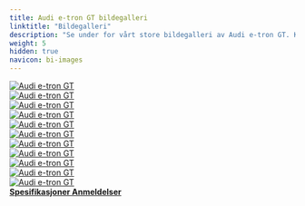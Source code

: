```yaml
---
title: Audi e-tron GT bildegalleri
linktitle: "Bildegalleri"
description: "Se under for vårt store bildegalleri av Audi e-tron GT. Klikk på bildene for høyoppløselige versjoner."
weight: 5
hidden: true
navicon: bi-images
---
```

<!-- markdownlint-disable MD033 -->
<div class="row" id ="my-gallery">
	<div class="pswp-grid-item col-6 col-md-4">
		<a href="https://media.evkx.net/multimedia/models/audi/e-tron_gt/e-tron_gt/exterior_1.jpg"
data-pswp-src="https://media.evkx.net/multimedia/models/audi/e-tron_gt/e-tron_gt/exterior_1.jpg"
data-pswp-width="3000"
data-pswp-height="1999" 
target="_blank">
			<img src="https://media.evkx.net/multimedia/models/audi/e-tron_gt/e-tron_gt/exterior_1_xst.jpg" alt="Audi e-tron GT" class="img-fluid " />
		</a>
	</div>
	<div class="pswp-grid-item col-6 col-md-4">
		<a href="https://media.evkx.net/multimedia/models/audi/e-tron_gt/e-tron_gt/exterior_2.jpg"
data-pswp-src="https://media.evkx.net/multimedia/models/audi/e-tron_gt/e-tron_gt/exterior_2.jpg"
data-pswp-width="3000"
data-pswp-height="1999" 
target="_blank">
			<img src="https://media.evkx.net/multimedia/models/audi/e-tron_gt/e-tron_gt/exterior_2_xst.jpg" alt="Audi e-tron GT" class="img-fluid " />
		</a>
	</div>
	<div class="pswp-grid-item col-6 col-md-4">
		<a href="https://media.evkx.net/multimedia/models/audi/e-tron_gt/e-tron_gt/footgarage_1.jpg"
data-pswp-src="https://media.evkx.net/multimedia/models/audi/e-tron_gt/e-tron_gt/footgarage_1.jpg"
data-pswp-width="3000"
data-pswp-height="1363" 
target="_blank">
			<img src="https://media.evkx.net/multimedia/models/audi/e-tron_gt/e-tron_gt/footgarage_1_xst.jpg" alt="Audi e-tron GT" class="img-fluid " />
		</a>
	</div>
	<div class="pswp-grid-item col-6 col-md-4">
		<a href="https://media.evkx.net/multimedia/models/audi/e-tron_gt/e-tron_gt/frontseats_1.jpg"
data-pswp-src="https://media.evkx.net/multimedia/models/audi/e-tron_gt/e-tron_gt/frontseats_1.jpg"
data-pswp-width="3000"
data-pswp-height="2249" 
target="_blank">
			<img src="https://media.evkx.net/multimedia/models/audi/e-tron_gt/e-tron_gt/frontseats_1_xst.jpg" alt="Audi e-tron GT" class="img-fluid " />
		</a>
	</div>
	<div class="pswp-grid-item col-6 col-md-4">
		<a href="https://media.evkx.net/multimedia/models/audi/e-tron_gt/e-tron_gt/headlights_1.jpg"
data-pswp-src="https://media.evkx.net/multimedia/models/audi/e-tron_gt/e-tron_gt/headlights_1.jpg"
data-pswp-width="3000"
data-pswp-height="1999" 
target="_blank">
			<img src="https://media.evkx.net/multimedia/models/audi/e-tron_gt/e-tron_gt/headlights_1_xst.jpg" alt="Audi e-tron GT" class="img-fluid " />
		</a>
	</div>
	<div class="pswp-grid-item col-6 col-md-4">
		<a href="https://media.evkx.net/multimedia/models/audi/e-tron_gt/e-tron_gt/interior_1.jpg"
data-pswp-src="https://media.evkx.net/multimedia/models/audi/e-tron_gt/e-tron_gt/interior_1.jpg"
data-pswp-width="3000"
data-pswp-height="1961" 
target="_blank">
			<img src="https://media.evkx.net/multimedia/models/audi/e-tron_gt/e-tron_gt/interior_1_xst.jpg" alt="Audi e-tron GT" class="img-fluid " />
		</a>
	</div>
	<div class="pswp-grid-item col-6 col-md-4">
		<a href="https://media.evkx.net/multimedia/models/audi/e-tron_gt/e-tron_gt/main_1.jpg"
data-pswp-src="https://media.evkx.net/multimedia/models/audi/e-tron_gt/e-tron_gt/main_1.jpg"
data-pswp-width="3000"
data-pswp-height="2001" 
target="_blank">
			<img src="https://media.evkx.net/multimedia/models/audi/e-tron_gt/e-tron_gt/main_1_xst.jpg" alt="Audi e-tron GT" class="img-fluid " />
		</a>
	</div>
	<div class="pswp-grid-item col-6 col-md-4">
		<a href="https://media.evkx.net/multimedia/models/audi/e-tron_gt/e-tron_gt/screens_1.jpg"
data-pswp-src="https://media.evkx.net/multimedia/models/audi/e-tron_gt/e-tron_gt/screens_1.jpg"
data-pswp-width="3000"
data-pswp-height="2002" 
target="_blank">
			<img src="https://media.evkx.net/multimedia/models/audi/e-tron_gt/e-tron_gt/screens_1_xst.jpg" alt="Audi e-tron GT" class="img-fluid " />
		</a>
	</div>
	<div class="pswp-grid-item col-6 col-md-4">
		<a href="https://media.evkx.net/multimedia/models/audi/e-tron_gt/e-tron_gt/secondrowseats_1.jpg"
data-pswp-src="https://media.evkx.net/multimedia/models/audi/e-tron_gt/e-tron_gt/secondrowseats_1.jpg"
data-pswp-width="3000"
data-pswp-height="2249" 
target="_blank">
			<img src="https://media.evkx.net/multimedia/models/audi/e-tron_gt/e-tron_gt/secondrowseats_1_xst.jpg" alt="Audi e-tron GT" class="img-fluid " />
		</a>
	</div>
	<div class="pswp-grid-item col-6 col-md-4">
		<a href="https://media.evkx.net/multimedia/models/audi/e-tron_gt/e-tron_gt/trunk_1.jpg"
data-pswp-src="https://media.evkx.net/multimedia/models/audi/e-tron_gt/e-tron_gt/trunk_1.jpg"
data-pswp-width="3000"
data-pswp-height="2249" 
target="_blank">
			<img src="https://media.evkx.net/multimedia/models/audi/e-tron_gt/e-tron_gt/trunk_1_xst.jpg" alt="Audi e-tron GT" class="img-fluid " />
		</a>
	</div>
	<div class="pswp-grid-item col-6 col-md-4">
		<a href="https://media.evkx.net/multimedia/models/audi/e-tron_gt/e-tron_gt/wheels_1.jpg"
data-pswp-src="https://media.evkx.net/multimedia/models/audi/e-tron_gt/e-tron_gt/wheels_1.jpg"
data-pswp-width="3000"
data-pswp-height="2251" 
target="_blank">
			<img src="https://media.evkx.net/multimedia/models/audi/e-tron_gt/e-tron_gt/wheels_1_xst.jpg" alt="Audi e-tron GT" class="img-fluid " />
		</a>
	</div>
</div>
<script type="module">
  import PhotoSwipeLightbox from '/js/photoswipe-lightbox.esm.js';
    const lightbox = new PhotoSwipeLightbox({
       gallery: '#my-gallery',
        children: 'a',
        pswpModule: () => import('/js/photoswipe.esm.js')
    });
lightbox.init();
</script>
<div class="mt-3 mb-3">
<a href="../specifications/" class="text-decoration-none text-black">
<strong><i class="bi-arrow-left"></i> Spesifikasjoner </strong>
</a>
<a href="../reviews/" class="text-decoration-none text-black float-end">
<strong>Anmeldelser <i class="bi-arrow-right"></i></strong>
</a>
</div>
